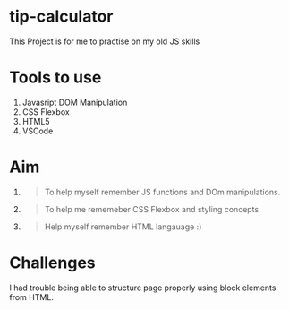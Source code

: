 # tip-calculator
This Project is for me to practise on my old JS skills 

# Tools to use

1. Javasript DOM Manipulation
2. CSS Flexbox
3. HTML5
4. VSCode

# Aim

1. >To help myself remember JS functions and DOm manipulations.

2. >To help me rememeber CSS Flexbox and styling concepts

3. >Help myself remember HTML langauage :)


# Challenges 

I had trouble being able to structure page properly using block elements from HTML.